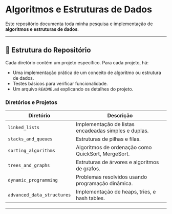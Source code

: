 # Algoritmos e Estruturas de Dados

Este repositório documenta toda minha pesquisa e implementação de **algoritmos e estruturas de dados**.

---

## 📂 **Estrutura do Repositório**

Cada diretório contém um projeto específico. Para cada projeto, há:
- Uma implementação prática de um conceito de algoritmo ou estrutura de dados.
- Testes básicos para verificar funcionalidade.
- Um arquivo `README.md` explicando os detalhes do projeto.

### Diretórios e Projetos

| Diretório                | Descrição                                        |
|--------------------------|--------------------------------------------------|
| `linked_lists`           | Implementação de listas encadeadas simples e duplas. |
| `stacks_and_queues`      | Estruturas de pilhas e filas.                    |
| `sorting_algorithms`     | Algoritmos de ordenação como QuickSort, MergeSort. |
| `trees_and_graphs`       | Estruturas de árvores e algoritmos de grafos.    |
| `dynamic_programming`    | Problemas resolvidos usando programação dinâmica. |
| `advanced_data_structures` | Implementação de heaps, tries, e hash tables. |

---
